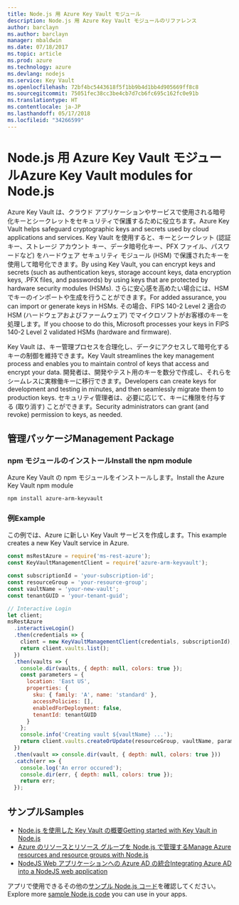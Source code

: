```yaml
---
title: Node.js 用 Azure Key Vault モジュール
description: Node.js 用 Azure Key Vault モジュールのリファレンス
author: barclayn
ms.author: barclayn
manager: mbaldwin
ms.date: 07/18/2017
ms.topic: article
ms.prod: azure
ms.technology: azure
ms.devlang: nodejs
ms.service: Key Vault
ms.openlocfilehash: 72bf4bc5443618f5f1bb9b4d1bb4d905669ff8c8
ms.sourcegitcommit: 75051fec38cc3be4cb7d7cb6fc695c162fc0e91b
ms.translationtype: HT
ms.contentlocale: ja-JP
ms.lasthandoff: 05/17/2018
ms.locfileid: "34266599"
---
```

# <a name="azure-key-vault-modules-for-nodejs"></a><span data-ttu-id="a9d3b-103">Node.js 用 Azure Key Vault モジュール</span><span class="sxs-lookup"><span data-stu-id="a9d3b-103">Azure Key Vault modules for Node.js</span></span>

<span data-ttu-id="a9d3b-104">Azure Key Vault は、クラウド アプリケーションやサービスで使用される暗号化キーとシークレットをセキュリティで保護するために役立ちます。</span><span class="sxs-lookup"><span data-stu-id="a9d3b-104">Azure Key Vault helps safeguard cryptographic keys and secrets used by cloud applications and services.</span></span> <span data-ttu-id="a9d3b-105">Key Vault を使用すると、キーとシークレット (認証キー、ストレージ アカウント キー、データ暗号化キー、PFX ファイル、パスワードなど) をハードウェア セキュリティ モジュール (HSM) で保護されたキーを使用して暗号化できます。</span><span class="sxs-lookup"><span data-stu-id="a9d3b-105">By using Key Vault, you can encrypt keys and secrets (such as authentication keys, storage account keys, data encryption keys, .PFX files, and passwords) by using keys that are protected by hardware security modules (HSMs).</span></span> <span data-ttu-id="a9d3b-106">さらに安心感を高めたい場合には、HSM でキーのインポートや生成を行うことができます。</span><span class="sxs-lookup"><span data-stu-id="a9d3b-106">For added assurance, you can import or generate keys in HSMs.</span></span> <span data-ttu-id="a9d3b-107">その場合、FIPS 140-2 Level 2 適合の HSM (ハードウェアおよびファームウェア) でマイクロソフトがお客様のキーを処理します。</span><span class="sxs-lookup"><span data-stu-id="a9d3b-107">If you choose to do this, Microsoft processes your keys in FIPS 140-2 Level 2 validated HSMs (hardware and firmware).</span></span>

<span data-ttu-id="a9d3b-108">Key Vault は、キー管理プロセスを合理化し、データにアクセスして暗号化するキーの制御を維持できます。</span><span class="sxs-lookup"><span data-stu-id="a9d3b-108">Key Vault streamlines the key management process and enables you to maintain control of keys that access and encrypt your data.</span></span> <span data-ttu-id="a9d3b-109">開発者は、開発やテスト用のキーを数分で作成し、それらをシームレスに実稼働キーに移行できます。</span><span class="sxs-lookup"><span data-stu-id="a9d3b-109">Developers can create keys for development and testing in minutes, and then seamlessly migrate them to production keys.</span></span> <span data-ttu-id="a9d3b-110">セキュリティ管理者は、必要に応じて、キーに権限を付与する (取り消す) ことができます。</span><span class="sxs-lookup"><span data-stu-id="a9d3b-110">Security administrators can grant (and revoke) permission to keys, as needed.</span></span>

## <a name="management-package"></a><span data-ttu-id="a9d3b-111">管理パッケージ</span><span class="sxs-lookup"><span data-stu-id="a9d3b-111">Management Package</span></span>

### <a name="install-the-npm-module"></a><span data-ttu-id="a9d3b-112">npm モジュールのインストール</span><span class="sxs-lookup"><span data-stu-id="a9d3b-112">Install the npm module</span></span> 

<span data-ttu-id="a9d3b-113">Azure Key Vault の npm モジュールをインストールします。</span><span class="sxs-lookup"><span data-stu-id="a9d3b-113">Install the Azure Key Vault npm module</span></span>

```bash
npm install azure-arm-keyvault
```

### <a name="example"></a><span data-ttu-id="a9d3b-114">例</span><span class="sxs-lookup"><span data-stu-id="a9d3b-114">Example</span></span>

<span data-ttu-id="a9d3b-115">この例では、Azure に新しい Key Vault サービスを作成します。</span><span class="sxs-lookup"><span data-stu-id="a9d3b-115">This example creates a new Key Vault service in Azure.</span></span>

```javascript
const msRestAzure = require('ms-rest-azure');
const KeyVaultManagementClient = require('azure-arm-keyvault');

const subscriptionId = 'your-subscription-id';
const resourceGroup = 'your-resource-group';
const vaultName = 'your-new-vault';
const tenantGUID = 'your-tenant-guid';

// Interactive Login
let client;
msRestAzure
  .interactiveLogin()
  .then(credentials => {
    client = new KeyVaultManagementClient(credentials, subscriptionId);
    return client.vaults.list();
  })
  .then(vaults => {
    console.dir(vaults, { depth: null, colors: true });
    const parameters = {
      location: 'East US',
      properties: {
        sku: { family: 'A', name: 'standard' },
        accessPolicies: [],
        enabledForDeployment: false,
        tenantId: tenantGUID
      }
    };
    console.info('Creating vault ${vaultName} ...');
    return client.vaults.createOrUpdate(resourceGroup, vaultName, parameters);
  })
  .then(vault => console.dir(vault, { depth: null, colors: true }))
  .catch(err => {
    console.log('An error occured');
    console.dir(err, { depth: null, colors: true });
    return err;
  });
```

## <a name="samples"></a><span data-ttu-id="a9d3b-116">サンプル</span><span class="sxs-lookup"><span data-stu-id="a9d3b-116">Samples</span></span>

- [<span data-ttu-id="a9d3b-117">Node.js を使用した Key Vault の概要</span><span class="sxs-lookup"><span data-stu-id="a9d3b-117">Getting started with Key Vault in Node.js</span></span>](https://azure.microsoft.com/resources/samples/key-vault-node-getting-started/)
- [<span data-ttu-id="a9d3b-118">Azure のリソースとリソース グループを Node.js で管理する</span><span class="sxs-lookup"><span data-stu-id="a9d3b-118">Manage Azure resources and resource groups with Node.js</span></span>](https://azure.microsoft.com/resources/samples/resource-manager-node-resources-and-groups/) 
- [<span data-ttu-id="a9d3b-119">NodeJS Web アプリケーションへの Azure AD の統合</span><span class="sxs-lookup"><span data-stu-id="a9d3b-119">Integrating Azure AD into a NodeJS web application</span></span>](https://azure.microsoft.com/resources/samples/active-directory-node-webapp-openidconnect/) 

<span data-ttu-id="a9d3b-120">アプリで使用できるその他の[サンプル Node.js コード](https://azure.microsoft.com/resources/samples/?platform=nodejs)を確認してください。</span><span class="sxs-lookup"><span data-stu-id="a9d3b-120">Explore more [sample Node.js code](https://azure.microsoft.com/resources/samples/?platform=nodejs) you can use in your apps.</span></span>
